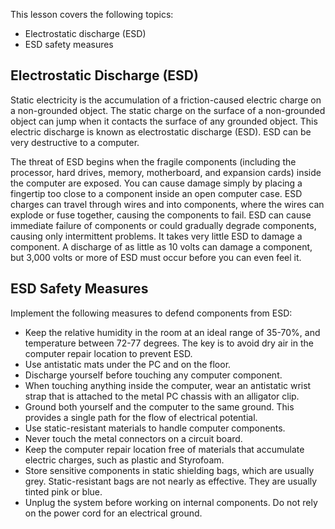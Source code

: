 This lesson covers the following topics:

- Electrostatic discharge (ESD)
- ESD safety measures

## Electrostatic Discharge (ESD)

Static electricity is the accumulation of a friction-caused electric charge on a non-grounded object. The static charge on the surface of a non-grounded object can jump when it contacts the surface of any grounded object. This electric discharge is known as electrostatic discharge (ESD). ESD can be very destructive to a computer.

The threat of ESD begins when the fragile components (including the processor, hard drives, memory, motherboard, and expansion cards) inside the computer are exposed. You can cause damage simply by placing a fingertip too close to a component inside an open computer case. ESD charges can travel through wires and into components, where the wires can explode or fuse together, causing the components to fail. ESD can cause immediate failure of components or could gradually degrade components, causing only intermittent problems. It takes very little ESD to damage a component. A discharge of as little as 10 volts can damage a component, but 3,000 volts or more of ESD must occur before you can even feel it.

## ESD Safety Measures

Implement the following measures to defend components from ESD:

- Keep the relative humidity in the room at an ideal range of 35-70%, and temperature between 72-77 degrees. The key is to avoid dry air in the computer repair location to prevent ESD.
- Use antistatic mats under the PC and on the floor.
- Discharge yourself before touching any computer component.
- When touching anything inside the computer, wear an antistatic wrist strap that is attached to the metal PC chassis with an alligator clip.
- Ground both yourself and the computer to the same ground. This provides a single path for the flow of electrical potential.
- Use static-resistant materials to handle computer components.
- Never touch the metal connectors on a circuit board.
- Keep the computer repair location free of materials that accumulate electric charges, such as plastic and Styrofoam.
- Store sensitive components in static shielding bags, which are usually grey. Static-resistant bags are not nearly as effective. They are usually tinted pink or blue.
- Unplug the system before working on internal components. Do not rely on the power cord for an electrical ground.